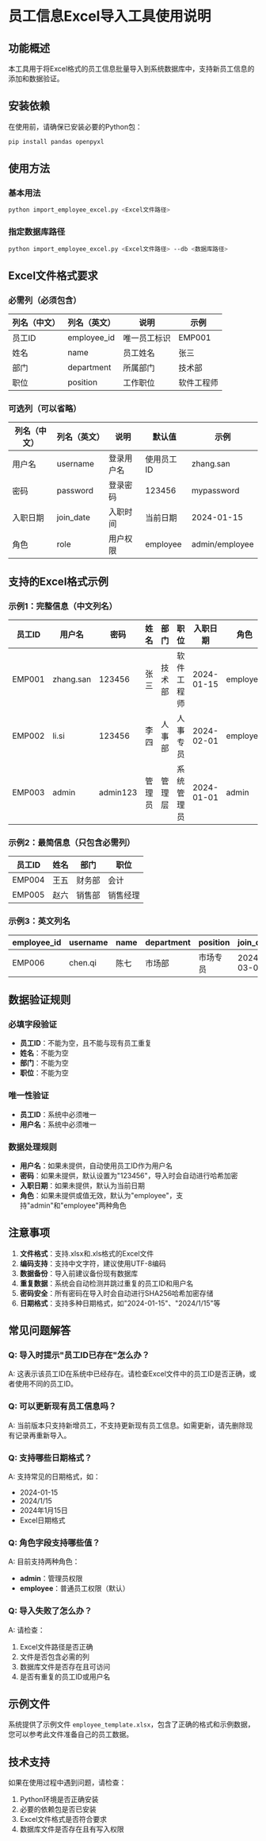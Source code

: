 # 员工信息Excel导入工具使用说明

## 功能概述

本工具用于将Excel格式的员工信息批量导入到系统数据库中，支持新员工信息的添加和数据验证。

## 安装依赖

在使用前，请确保已安装必要的Python包：

```bash
pip install pandas openpyxl
```

## 使用方法

### 基本用法

```bash
python import_employee_excel.py <Excel文件路径>
```

### 指定数据库路径

```bash
python import_employee_excel.py <Excel文件路径> --db <数据库路径>
```

## Excel文件格式要求

### 必需列（必须包含）

| 列名（中文） | 列名（英文） | 说明 | 示例 |
|-------------|-------------|------|------|
| 员工ID | employee_id | 唯一员工标识 | EMP001 |
| 姓名 | name | 员工姓名 | 张三 |
| 部门 | department | 所属部门 | 技术部 |
| 职位 | position | 工作职位 | 软件工程师 |

### 可选列（可以省略）

| 列名（中文） | 列名（英文） | 说明 | 默认值 | 示例 |
|-------------|-------------|------|--------|------|
| 用户名 | username | 登录用户名 | 使用员工ID | zhang.san |
| 密码 | password | 登录密码 | 123456 | mypassword |
| 入职日期 | join_date | 入职时间 | 当前日期 | 2024-01-15 |
| 角色 | role | 用户权限 | employee | admin/employee |

## 支持的Excel格式示例

### 示例1：完整信息（中文列名）

| 员工ID | 用户名 | 密码 | 姓名 | 部门 | 职位 | 入职日期 | 角色 |
|--------|--------|------|------|------|------|----------|------|
| EMP001 | zhang.san | 123456 | 张三 | 技术部 | 软件工程师 | 2024-01-15 | employee |
| EMP002 | li.si | 123456 | 李四 | 人事部 | 人事专员 | 2024-02-01 | employee |
| EMP003 | admin | admin123 | 管理员 | 管理层 | 系统管理员 | 2024-01-01 | admin |

### 示例2：最简信息（只包含必需列）

| 员工ID | 姓名 | 部门 | 职位 |
|--------|------|------|------|
| EMP004 | 王五 | 财务部 | 会计 |
| EMP005 | 赵六 | 销售部 | 销售经理 |

### 示例3：英文列名

| employee_id | username | name | department | position | join_date | role |
|-------------|----------|------|------------|----------|-----------|------|
| EMP006 | chen.qi | 陈七 | 市场部 | 市场专员 | 2024-03-01 | employee |

## 数据验证规则

### 必填字段验证
- **员工ID**：不能为空，且不能与现有员工重复
- **姓名**：不能为空
- **部门**：不能为空
- **职位**：不能为空

### 唯一性验证
- **员工ID**：系统中必须唯一
- **用户名**：系统中必须唯一

### 数据处理规则
- **用户名**：如果未提供，自动使用员工ID作为用户名
- **密码**：如果未提供，默认设置为"123456"，导入时会自动进行哈希加密
- **入职日期**：如果未提供，默认为当前日期
- **角色**：如果未提供或值无效，默认为"employee"，支持"admin"和"employee"两种角色

## 注意事项

1. **文件格式**：支持.xlsx和.xls格式的Excel文件
2. **编码支持**：支持中文字符，建议使用UTF-8编码
3. **数据备份**：导入前建议备份现有数据库
4. **重复数据**：系统会自动检测并跳过重复的员工ID和用户名
5. **密码安全**：所有密码在导入时会自动进行SHA256哈希加密存储
6. **日期格式**：支持多种日期格式，如"2024-01-15"、"2024/1/15"等

## 常见问题解答

### Q: 导入时提示"员工ID已存在"怎么办？
A: 这表示该员工ID在系统中已经存在。请检查Excel文件中的员工ID是否正确，或者使用不同的员工ID。

### Q: 可以更新现有员工信息吗？
A: 当前版本只支持新增员工，不支持更新现有员工信息。如需更新，请先删除现有记录再重新导入。

### Q: 支持哪些日期格式？
A: 支持常见的日期格式，如：
- 2024-01-15
- 2024/1/15
- 2024年1月15日
- Excel日期格式

### Q: 角色字段支持哪些值？
A: 目前支持两种角色：
- **admin**：管理员权限
- **employee**：普通员工权限（默认）

### Q: 导入失败了怎么办？
A: 请检查：
1. Excel文件路径是否正确
2. 文件是否包含必需的列
3. 数据库文件是否存在且可访问
4. 是否有重复的员工ID或用户名

## 示例文件

系统提供了示例文件 `employee_template.xlsx`，包含了正确的格式和示例数据，您可以参考此文件准备自己的员工数据。

## 技术支持

如果在使用过程中遇到问题，请检查：
1. Python环境是否正确安装
2. 必要的依赖包是否已安装
3. Excel文件格式是否符合要求
4. 数据库文件是否存在且有写入权限